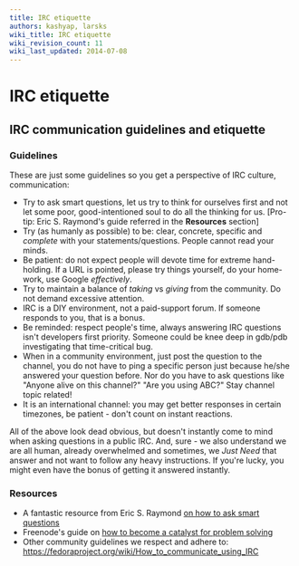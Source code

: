 ```yaml
---
title: IRC etiquette
authors: kashyap, larsks
wiki_title: IRC etiquette
wiki_revision_count: 11
wiki_last_updated: 2014-07-08
---
```


# IRC etiquette

## IRC communication guidelines and etiquette

### Guidelines

These are just some guidelines so you get a perspective of IRC culture, communication:

*   Try to ask smart questions, let us try to think for ourselves first and not let some poor, good-intentioned soul to do all the thinking for us. [Pro-tip: Eric S. Raymond's guide referred in the **Resources** section]
*   Try (as humanly as possible) to be: clear, concrete, specific and *complete* with your statements/questions. People cannot read your minds.
*   Be patient: do not expect people will devote time for extreme hand-holding. If a URL is pointed, please try things yourself, do your home-work, use Google *effectively*.
*   Try to maintain a balance of *taking* vs *giving* from the community. Do not demand excessive attention.
*   IRC is a DIY environment, not a paid-support forum. If someone responds to you, that is a bonus.
*   Be reminded: respect people's time, always answering IRC questions isn't developers first priority. Someone could be knee deep in gdb/pdb investigating that time-critical bug.
*   When in a community environment, just post the question to the channel, you do not have to ping a specific person just because he/she answered your question before. Nor do you have to ask questions like "Anyone alive on this channel?" "Are you using ABC?" Stay channel topic related!
*   It is an international channel: you may get better responses in certain timezones, be patient - don't count on instant reactions.

All of the above look dead obvious, but doesn't instantly come to mind when asking questions in a public IRC. And, sure - we also understand we are all human, already overwhelmed and sometimes, we *Just Need* that answer and not want to follow any heavy instructions. If you're lucky, you might even have the bonus of getting it answered instantly.

### Resources

*   A fantastic resource from Eric S. Raymond [on how to ask smart questions](http://www.catb.org/~esr/faqs/smart-questions.html)
*   Freenode's guide on [how to become a catalyst for problem solving](http://freenode.net/catalysts.shtml)
*   Other community guidelines we respect and adhere to: <https://fedoraproject.org/wiki/How_to_communicate_using_IRC>
